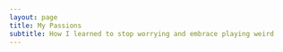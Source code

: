 ```yaml
---
layout: page
title: My Passions
subtitle: How I learned to stop worrying and embrace playing weird
---
```

